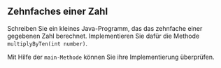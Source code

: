 ## Zehnfaches einer Zahl

Schreiben Sie ein kleines Java-Programm, das das zehnfache einer gegebenen Zahl berechnet. 
Implementieren Sie dafür die Methode `multiplyByTen(int number)`. 

Mit Hilfe der `main-Methode` können Sie ihre Implementierung überprüfen.
